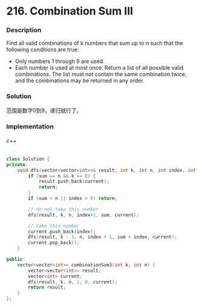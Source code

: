# 216. Combination Sum III

### Description

Find all valid combinations of k numbers that sum up to n such that the following conditions are true:

- Only numbers 1 through 9 are used.
- Each number is used at most once.
Return a list of all possible valid combinations. The list must not contain the same combination twice, and the combinations may be returned in any order.

### Solution

范围是数字0到9，递归就行了。

### Implementation

###### c++

```c++
class Solution {
private:
    void dfs(vector<vector<int>>& result, int k, int n, int index, int sum, vector<int>& current) {
        if (sum == n && k == 0) {
            result.push_back(current);
            return;
        }
        if (sum > n || index > 9) return;

        // do not take this number
        dfs(result, k, n, index+1, sum, current);

        // take this number
        current.push_back(index);
        dfs(result, k - 1, n, index + 1, sum + index, current);
        current.pop_back();
    }

public:
    vector<vector<int>> combinationSum3(int k, int n) {
        vector<vector<int>> result;
        vector<int> current;
        dfs(result, k, n, 1, 0, current);
        return result;
    }
};
```
